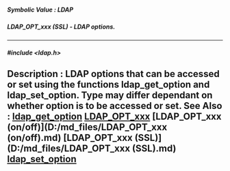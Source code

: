 ##### Symbolic Value : LDAP
##### LDAP_OPT_xxx (SSL) - LDAP options.
---
##### #include <ldap.h>
**Description :**
LDAP options that can be accessed or set using the functions ldap_get_option 
and ldap_set_option.  Type may differ dependant on whether option is to be 
accessed or set.
**See Also :**
[ldap_get_option](D:/md_files/ldap_get_option.md)
[LDAP_OPT_xxx](D:/md_files/LDAP_OPT_xxx.md)
[LDAP_OPT_xxx (on/off)](D:/md_files/LDAP_OPT_xxx (on/off).md)
[LDAP_OPT_xxx (SSL)](D:/md_files/LDAP_OPT_xxx (SSL).md)
[ldap_set_option](D:/md_files/ldap_set_option.md)
---
